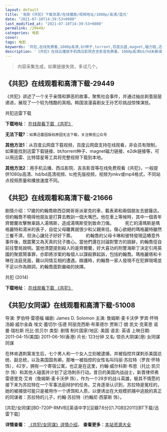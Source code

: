 ```yaml
---
layout: default
title: '电影《共犯》下载资源/在线播放/视频地址/1080p/高清/蓝光'
date: "2021-07-10T14:39:53+0800"
last_modified_at: "2021-07-10T14:39:53+0800"
permalink: /29449/
categories: 电影
cover:
tags: 电影
keywords: '共犯,在线免费看,1080p高清,bt种子,torrent,百度云盘,magnet,磁力链,迅雷下载资源'
description: '《共犯》在线云播放手机西瓜影院吉吉影音免费看，1080p高清bd/hd未删减完整版和tc抢先枪版，mkv/mp4格式，附带bt/torrent种子、magnet/磁力链、百度云盘、网盘资源迅雷下载链接'
---
```


>内容采集生成，如果链接失效，多试几个。


## 《共犯》在线观看和高清下载-29449

《共犯》讲述了一个关于亲情和罪恶的故事，聚焦社会事件，并通过抽丝剥茧层层递进，展现了一个较为残酷的真相。韩国浪漫喜剧女王孙艺珍挑战惊悚演技。</span>


共犯迅雷下载

**下载地址**： [在线观看下载 《共犯》](https://www.993dy.com//vod-detail-id-16846.html) 


**无法下载?**：`如果迅雷因版权原因无法下载，关注微信公众号 `

**其他方法1**：从百度云网盘下载视频，百度云网盘支持在线观看，非会员有限制，如果能找到迅雷下载链接、bt/torrent种子、magnet磁力链接、e2dk链接等，可以用迅雷、比特彗星等工具将完整视频下载到本地。

**其他方法2**：用手机云播、西瓜影院、吉吉影音等在线免费观看《共犯》，一般提供1080p高清、hd/bd高清视频、tc抢先版视频，视频为mkv或mp4格式，不同站点视频质量和播放速度不同。


## 《共犯》在线观看和高清下载-21666

剧情介绍：17歲的約翰喬歐西亞開哥哥派翠克的車，載表弟和兩個朋友去披薩店。但約翰喬不曉得他朋友是打算去教訓一個大嘴巴。他在車上等候時，其中一個青年齊爾蘭攻擊無辜路人湯瑪斯，造成湯瑪斯受到致命刀傷。  　　死亡的湯瑪斯是瑪格麗特和湯米的長子，自從父母離異就很少和父親來往。傷心欲絕的瑪格麗特雖然三餐不濟，但決心讓兒子好好下葬。  　　約翰喬的父母卡琳和彼特發現這樁意外事件後，既震驚又為天真的兒子擔心。當他們還在討論對警方的說辭，約翰喬徑自前往警局說明。當他清楚提到殺人的是齊爾蘭，好大喜功的刑警海斯丁決定引用英國的聚眾鬧事罪，亦即將涉案的每個人以謀殺罪起訴，包括約翰喬。瑪格麗塔和卡琳在法庭見面，難以同情互相的遭遇。辯護時，約翰喬一家人發現不在犯罪現場並不足以作為辯詞，約翰喬面對嚴峻的抉擇。


共犯 (2014)

**下载地址**： [在线观看下载 《共犯》](https://www.btbtdy.me/btdy/dy994.html) 


## 《共犯/女同谋》在线观看和高清下载-51008

导演: 罗伯特·雷德福 编剧: James D. Solomon 主演: 詹姆斯·麦卡沃伊 罗宾·怀特 汤姆·威尔金森 埃文·蕾切尔·伍德 阿丽克西斯·布莱德尔 贾斯汀·朗 凯文·克莱恩 诺曼·瑞杜斯 托比·凯贝尔 类型: 剧情 制片国家/地区: 美国 语言: 英语 上映日期: 2011-04-15(美国) 2011-06-16(香港) 片长: 123分钟 又名: 惊杀大阴谋(港) 女同谋 同谋

在林肯遇刺案发生后，七个男人和一个女人立刻被逮捕，并被指控共谋刺杀美国总统、副总统，以及美国国务卿。那唯一被指控的女性名叫玛丽·苏拉特（罗宾·怀特 饰），42岁，拥有一个寄宿公寓，也正是在这里，约翰·威尔科斯·布思（托比·凯贝尔 饰）和其他人碰面并计划了这场刺杀行动。昔日的美国内战战士，新晋律师弗雷德里克·艾肯（詹姆斯·麦卡沃伊 饰），作为一个28岁的战斗英雄，极其不情愿的接下来为苏拉特在一个军事法庭辩护的任务。艾肯逐渐认识到，苏拉特是冤枉的，她的被捕很可能只是被用作一个诱饵和人质，以便诱出在大规模抓捕中逃脱的真正的同谋者：苏拉特的儿子，约翰·苏拉特（约翰尼·西蒙斯 饰）。


[共犯/女同谋][BD-720P-RMVB][英语中字][豆瓣7.6分][1.7GB][2011][BT下载/迅雷下载]

**详情查看**： [《共犯/女同谋》详情介绍](/movie/51008/)， **查看更多**：[本站资源大全](/movie/t/all/)

